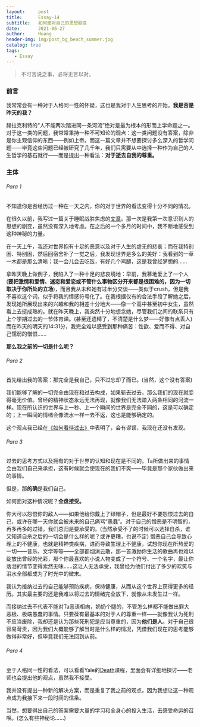 ```yaml
---
layout:     post
title:      Essay-14
subtitle:   如何面对自己的思想剧变
date:       2021-06-27
author:     Huang
header-img: img/post_bg_beach_summer.jpg
catalog: true
tags:
   - Essay
---
```


> 不可言说之事，必将无言以对。

### 前言

我常常会有一种对于人格同一性的怀疑，这也是我对于人生思考的开始。**我是否是昨天的我？**

赫拉克利特的“人不能两次踏进同一条河流”绝对是最为根本的形而上学命题之一。对于这一类的问题，我常常秉持一种不可知论的观点：这一类问题没有答案，除非是你主观信仰的东西——例如上帝。而这一篇文章并不想要探讨多么深入的哲学问题——毕竟这些问题已经被研究了几千年，我们只需要从中选择一种作为自己的人生哲学的基石就行——而是提出一种看法：**对于逝去自我的尊重。**

### 主体

###### Para 1

不知道你是否经历过一种在一天之内，你的对于世界的看法变得十分不同的情况。

在很久以前，我写过一篇关于睡眠战胜焦虑的[文章](https://huang-feiyu.github.io/2021/05/21/Essay-6/)。那一次是我第一次意识到人的思想的剧变，虽然没有深入地考虑。在之后的一个多月的时间中，我不断地感受到这种神秘的力量。

在一天上午，我还对世界抱有十足的恶意以及对于人生的虚无的悲哀；而在我特别困、特别困，然后回宿舍补了一觉之后，我发现世界是多么的美好：我看到的一草一木都是那么清晰；我一会儿会去吃饭，有好几个鸡腿，这是我曾经梦想的……

拿昨天晚上做例子，我陷入了一种十足的悲哀境地：早前，我慕地爱上了一个人(**要把激情和爱情、迷恋和爱恋或不管什么事物区分开来都是很困难的，因为一切取决于你所处的立场**)，而且我从未和她有过半分交谈——类似于crush，但是我不喜欢这个词，似乎将我的情感符号化了。在我根据仅有的合法手段了解她之后，发现她所展现出来的兴趣和我的相差十分地大——像一个高中甚至初中女生，虽然看上去挺成熟的。就在昨天晚上，我突然十分地想念她，尽管我们之间的联系只有上个学期过去的一节体育课。(甚至还遗精了，不清楚是什么梦——好像有点丢人)而在昨天的明天的14:31分，我完全难以感受到那种痛苦：性欲、爱而不得、对自己懦弱的憎恨……

**那么我之前的一切是什么呢？**

###### Para 2

首先给出我的答案：那完全是我自己，只不过忘却了而已。(当然，这个没有答案)

我们能够了解的一切完全由现在和过去构成，如果斩去过去，那么我们的现在就变得毫无价值。曾经的精神状态永远无法再现，就像我们无法踏入两条相同的河流一样。现在所认识的世界与上一秒、上一个瞬间的世界是完全不同的，这是可以确定的；上一瞬间的情绪会像流水一样一去不返，这也是能够确定的。

这个观点我已经在[《如何看待过去》](https://huang-feiyu.github.io/2021/06/22/Essay-13/)中表明了，会有谬误，我现在还没有发现。

###### Para 3

过去的思考方式以及拥有的对于世界的认知和现在是不同的，Ta所做出来的事情会由我们自己来承担，这有时候就会使现在的我们不爽——毕竟是那个家伙做出来的事情。

但是，那**的确**是我们自己。

如何面对这种情况呢？**全盘接受。**

你大可以怨恨你的敌人——如果他给你戴上了绿帽子，但是最好不要怨恨过去的自己，或许在哪一天你就会被未来的自己痛骂“愚蠢”。对于自己的憎恶是不明智的，再多再多的过错，我们总归是要承受的。(当然承受不了的时候可以选择自杀，谁又知道自杀之后的一切会是什么样的呢？或许更糟，也说不定) 憎恶自己会导致心理上的不健康，也就是精神类疾病，进而导致生理上不健康。试想你现在所热爱的一切——音乐、文学等等——全部都烟消云散，那一首激励你生活的歌曲再也难以绽放出曾经的光彩，那个你最喜欢的小说人物变成了一个符号、一个名字，最让你落泪的情节变得索然无味……这让人无法承受，我曾经为他们付出了多少的欢笑与泪水全部都成为了时光中的微末。

我认为接纳过去的自己能够预防疾病，保持健康，从而从这个世界上获得更多的经历。其实最主要的还是我难以将过去的情绪完全放下，就像从未发生过一样。

而接纳过去不代表不能对Ta恶语相向，奶奶个腿的，不管怎么样都不能做出罪大恶极、极端愚蠢的事情。只要葆有最基本的对于人的尊重一样——就像我认为死刑不应当废除，我却还是认为那些死刑犯是应当尊重的，因为**他们是人**。对于自己很容易苛责，因为我们大概能够了解当时是什么样的情况，凭借我们现在的思考能够做得非常好，但毕竟我们无法回到从前。

###### Para 4

至于人格同一性的看法，可以看看Yale的[Death](https://oyc.yale.edu/death/phil-176)课程，里面会有详细地探讨——老师也会提出他的观点，虽然我不接受。

我并没有提出一种新的解决方案，而是重复了我之前的观点，因为我想让这一种观点成为我接下来一段时间的信条。

当然，想要得出自己的答案需要大量的学习和全身心的投入生活，去感受命运的召唤。(怎么有些神秘论……)
